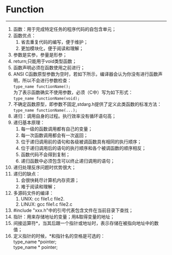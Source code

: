 # Function
---
1. 函数：用于完成特定任务的程序代码的自包含单元；
2. 函数优点：
    1. 省去重复代码的编写，便于维护；
    2. 更加模块化，便于阅读和理解；
3. 参数是实参，参量是形参；
4. return;只能用于void类型函数；
5. 函数声明必须在函数使用之前进行；
6. ANSI C函数原型参数为空时，若如下所示，编译器会认为你没有进行函数声明，所以不会进行参数检查：  
    <code>type_name functionName();</code>  
为了表示函数确实不使用参数，必须（C中）写为如下形式：  
    <code>type_name functionName(void);</code>
7. 不确定函数原型，即参数不固定,stdarg.h提供了定义此类函数的标准方法：  
    <code>type_name functionName(...);</code>
8. 递归：调用自身的过程。执行效率没有循环语句高；
9. 递归基本原理：
    1. 每一级的函数调用都有自己的变量；
    2. 每一次函数调用都会有一次返回；
    3. 位于递归调用前的语句和各级被调函数具有相同的执行顺序；
    4. 位于递归调用后的语句的执行顺序和各个被调函数的顺序相反；
    5. 函数代码不会得到复制；
    6. 递归函数中必须包含可以终止递归调用的语句；
10. 递归处理反序问题时优势很大；
11. 递归的缺点：
    1. 会很快耗尽计算机内存资源；
    2. 难于阅读和理解；
12. 多源码文件的编译：
    1. UNIX: cc file1.c file2.
    2. LINUX: gcc file1.c file2.c
13. #include "xxx.h"中的引号代表包含文件在当前目录下查找；
14. 指针：用来存储地址的变量；用&取得变量的地址；
15.  间接运算符*，当其后跟一个指针或地址时，表示存储在被指向地址中的数值；
16. 定义指针的时候，*和指针名的空格是可选的：  
    type_name *pointer;  
    type_name * pointer;
